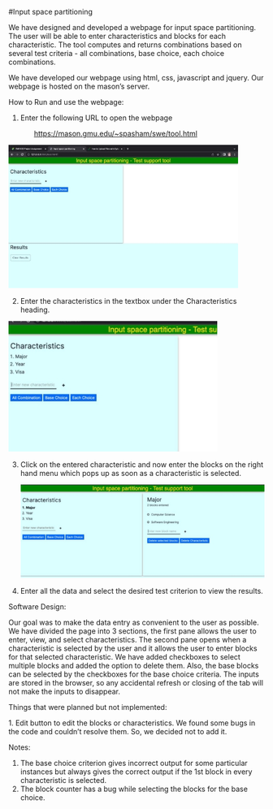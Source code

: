 ﻿#Input space partitioning 

We have designed and developed a webpage for input space partitioning. The user will be able to enter characteristics and blocks for each characteristic. The tool computes and returns combinations based on several test criteria - all combinations, base choice, each choice combinations. 

We have developed our webpage using html, css, javascript and jquery. Our webpage is hosted on the mason’s server. 

How to Run and use the webpage:  

1. Enter the following URL to open the webpage 

`       `<https://mason.gmu.edu/~spasham/swe/tool.html> 

![](Aspose.Words.412e11da-e0db-432d-b2a8-c9984a880253.001.jpeg)

2. Enter the characteristics in the textbox under the Characteristics heading.  

![](Aspose.Words.412e11da-e0db-432d-b2a8-c9984a880253.002.jpeg)

3. Click on the entered characteristic and now enter the blocks on the right hand menu which pops up as soon as a characteristic is selected. 

   ![](Aspose.Words.412e11da-e0db-432d-b2a8-c9984a880253.003.jpeg)

4. Enter all the data and select the desired test criterion to view the results.  

Software Design: 

Our goal was to make the data entry as convenient to the user as possible. We have divided the page into 3 sections, the first pane allows the user to enter, view, and select characteristics. The second pane opens when a characteristic is selected by the user and it allows the user to enter blocks for that selected characteristic. We have added checkboxes to select multiple blocks and added the option to delete them. Also, the base blocks can be selected by the checkboxes for the base choice criteria. The inputs are stored in the browser, so any accidental refresh or closing of the tab will not make the inputs to disappear. 

Things that were planned but not implemented: 

1\. Edit button to edit the blocks or characteristics. We found some bugs in the code and couldn’t resolve them. So, we decided not to add it.  

Notes: 

1. The base choice criterion gives incorrect output for some particular instances but always gives the correct output if the 1st block in every characteristic is selected. 
1. The block counter has a bug while selecting the blocks for the base choice. 
